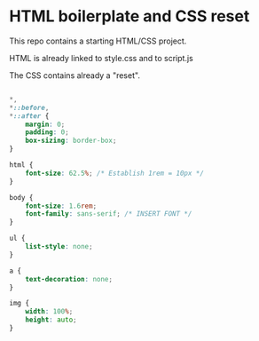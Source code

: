 # HTML boilerplate and CSS reset

This repo contains a starting HTML/CSS project.

HTML is already linked to style.css and to script.js

The CSS contains already a "reset".

```css

*,
*::before,
*::after {
    margin: 0;
    padding: 0;
    box-sizing: border-box;
}

html {
    font-size: 62.5%; /* Establish 1rem = 10px */
}

body {
    font-size: 1.6rem;
    font-family: sans-serif; /* INSERT FONT */
}

ul {
    list-style: none;
}

a {
    text-decoration: none;
}

img {
    width: 100%;
    height: auto;
}

```